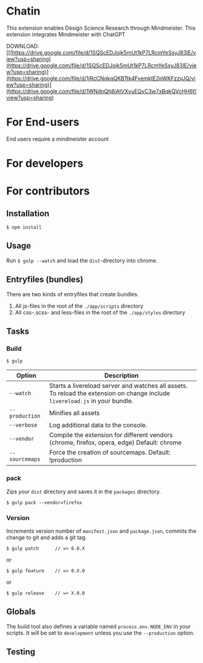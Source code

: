 # Chatin
This extension enables Design Science Research through Mindmeister.
This extension integrates Mindmeister with ChatGPT

DOWNLOAD: [[[https://drive.google.com/file/d/1SQScEDJojk5mUt1kP7LRcmYeSsyJ83lE/view?usp=sharing](https://drive.google.com/file/d/1SQScEDJojk5mUt1kP7LRcmYeSsyJ83lE/view?usp=sharing)](https://drive.google.com/file/d/1jRcCNqkqQKBTtk4FyemktE2pWKFzzvJQ/view?usp=sharing)](https://drive.google.com/file/d/1WNdnQh8iAtVXvuEQvC3w7xBqkQVcHH6f/view?usp=sharing)
# For End-users

End users require a mindmeister account

# For developers


# For contributors


## Installation

	$ npm install

## Usage

Run `$ gulp --watch` and load the `dist`-directory into chrome.

## Entryfiles (bundles)

There are two kinds of entryfiles that create bundles.

1. All js-files in the root of the `./app/scripts` directory
2. All css-,scss- and less-files in the root of the `./app/styles` directory

## Tasks

### Build

    $ gulp


| Option         | Description                                                                                                                                           |
|----------------|-------------------------------------------------------------------------------------------------------------------------------------------------------|
| `--watch`      | Starts a livereload server and watches all assets. <br>To reload the extension on change include `livereload.js` in your bundle.                      |
| `--production` | Minifies all assets                                                                                                                                   |
| `--verbose`    | Log additional data to the console.                                                                                                                   |
| `--vendor`     | Compile the extension for different vendors (chrome, firefox, opera, edge)  Default: chrome                                                                 |
| `--sourcemaps` | Force the creation of sourcemaps. Default: !production                                                                                                |


### pack

Zips your `dist` directory and saves it in the `packages` directory.

    $ gulp pack --vendor=firefox

### Version

Increments version number of `manifest.json` and `package.json`,
commits the change to git and adds a git tag.


    $ gulp patch      // => 0.0.X

or

    $ gulp feature    // => 0.X.0

or

    $ gulp release    // => X.0.0


## Globals

The build tool also defines a variable named `process.env.NODE_ENV` in your scripts. It will be set to `development` unless you use the `--production` option.

## Testing

